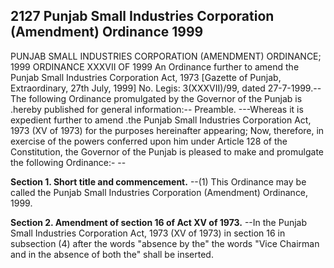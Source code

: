 ## 2127 Punjab Small Industries Corporation (Amendment) Ordinance 1999
PUNJAB SMALL INDUSTRIES CORPORATION (AMENDMENT) ORDINANCE; 1999
ORDINANCE XXXVII OF 1999
An Ordinance further to amend the Punjab Small Industries Corporation Act, 1973
[Gazette of Punjab, Extraordinary, 27th July, 1999]
No. Legis: 3(XXXVII)/99, dated 27-7-1999.-- The following Ordinance promulgated by the Governor of the Punjab is .hereby published for general information:--
Preamble. ---Whereas it is expedient further to amend .the Punjab Small Industries Corporation Act, 1973 (XV of 1973) for the purposes hereinafter appearing;
Now, therefore, in exercise of the powers conferred upon him under Article 128 of the Constitution, the Governor of the Punjab is pleased to make and promulgate the following Ordinance:- --

**Section 1. Short title and commencement.**
--(1) This Ordinance may be called the Punjab Small Industries Corporation (Amendment) Ordinance, 1999.

**Section 2. Amendment of section 16 of Act XV of 1973.**
--In the Punjab Small Industries Corporation Act, 1973 (XV of 1973) in section 16 in subsection (4) after the words "absence by the" the words "Vice Chairman and in the absence of both the" shall be inserted.


